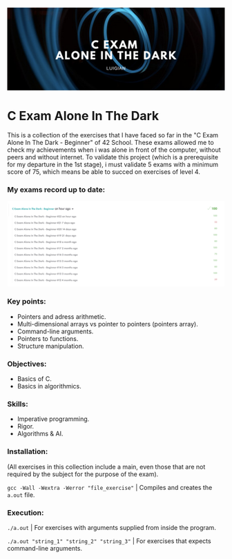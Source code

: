 ![](resources/images/calone_banner.png)

# C Exam Alone In The Dark

This is a collection of the exercises that I have faced so far in the "C Exam Alone In The Dark - Beginner" of 42 School. These exams allowed me to check my achievements when i was alone in front of the computer, without peers and without internet. To validate this project (which is a prerequisite for my departure in the 1st stage), i must validate 5 exams with a minimum score of 75, which  means be able to succed on exercises of level 4.

### My exams record up to date:
![](resources/images/calone_record.png)

### Key points:

* Pointers and adress arithmetic.
* Multi-dimensional arrays vs pointer to pointers (pointers array).
* Command-line arguments.
* Pointers to functions.
* Structure manipulation.

### Objectives:

* Basics of C.
* Basics in algorithmics.

### Skills:

* Imperative programming.
* Rigor.
* Algorithms & AI.

### Installation:

(All exercises in this collection include a main, even those that are not required by the subject for the purpose of the exam).

`gcc -Wall -Wextra -Werror "file_exercise"` | Compiles and creates the `a.out` file.

### Execution:

`./a.out` | For exercises with arguments supplied from inside the program.

`./a.out "string_1" "string_2" "string_3"` | For exercises that expects command-line arguments.
